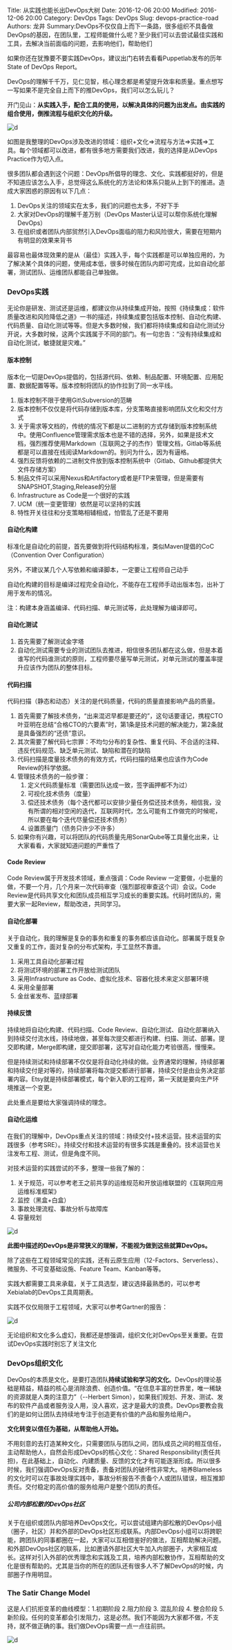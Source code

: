 Title: 从实践也能长出DevOps大树
Date: 2016-12-06 20:00
Modified: 2016-12-06 20:00
Category: DevOps
Tags: DevOps
Slug: devops-practice-road
Authors: 龙井
Summary:DevOps不仅仅自上而下一条路，很多组织不具备做DevOps的基因，在团队里，工程师能做什么呢？至少我们可以去尝试最佳实践和工具，去解决当前面临的问题，去影响他们，帮助他们

如果你还在犹豫要不要实践DevOps，建议出门右转去看看Puppetlab发布的历年State of DevOps Report。

DevOps的理解千千万，见仁见智，核心理念都是希望提升效率和质量。重点想写一写如果不是完全自上而下的推DevOps，我们可以怎么玩儿？

开门见山：**从实践入手，配合工具的使用，以解决具体的问题为出发点。由实践的组合使用，倒推流程与组织文化的升级。**



![d](/images/devops/devops-roadmap/devops-roadmap-framework.png )





如图是我整理的DevOps涉及改进的领域：组织+文化=>流程与方法=>实践=>工具。每个领域都可以改进，都有很多地方需要我们改进，我的选择是从DevOps Practice作为切入点。

很多团队都会遇到这个问题：DevOps所倡导的理念、文化、实践都挺好的，但是不知道应该怎么入手，总觉得这么系统化的方法论和体系只能从上到下的推进。造成大家困惑的原因有以下几点：

1. DevOps关注的领域实在太多，我们的问题也太多，不好下手
2. 大家对DevOps的理解千差万别（DevOps Master认证可以帮你系统化理解DevOps）
3. 在组织或者团队内部贸然引入DevOps面临的阻力和风险很大，需要在短期内有明显的效果来背书

最容易也最体现效果的是从（最佳）实践入手，每个实践都是可以单独应用的，为了解决某个具体的问题，使用成本低，很多时候在团队内即可完成，比如自动化部署，测试团队、运维团队都能自己单独做。



### DevOps实践

无论你是研发、测试还是运维，都建议你从持续集成开始，按照《持续集成：软件质量改进和风险降低之道》一书的描述，持续集成要包括版本控制、自动化构建、代码质量、自动化测试等等。但是大多数时候，我们都将持续集成和自动化测试分开说，大多数时候，这两个实践属于不同的部门。有一句忠告：“没有持续集成和自动化测试，敏捷就是灾难。”

#### 版本控制

版本化一切是DevOps提倡的，包括源代码、依赖、制品配置、环境配置、应用配置、数据配置等等。版本控制将团队的协作拉到了同一水平线。

1. 版本控制不限于使用Git\Subversion的范畴
2. 版本控制不仅仅是将代码存储到版本库，分支策略直接影响团队文化和交付方式
3. 关于需求等文档的，传统的情况下都是以二进制的方式存储到版本控制系统中。使用Confluence管理需求版本也是不错的选择，另外，如果是技术文档，强烈推荐使用Markdown（互联网之子的杰作）管理文档，Gitlab等系统都是可以直接在线阅读Markdown的。别问为什么，因为有逼格。
4. 强烈反馈将依赖的二进制文件放到版本控制系统中（Gitlab、Github都提供大文件存储方案）
5. 制品文件可以采用Nexus和Artifactory或者是FTP来管理，但是需要有SNAPSHOT,Staging,Release的分层
6. Infrastructure as Code是一个很好的实践
7. UCM（统一变更管理）依然是可以坚持的实践
8. 特性开关往往和分支策略相辅相成，怕管乱了还是不要用

#### 自动化构建

标准化是自动化的前提，首先要做到将代码结构标准，类似Maven提倡的CoC（Convention Over Configuration）

另外，不建议某几个人写依赖和编译脚本，一定要让工程师自己动手

自动化构建的目标是编译过程完全自动化，不能存在工程师手动出版本包，出补丁用于发布的情况。

注：构建本身涵盖编译、代码扫描、单元测试等，此处理解为编译即可。

#### 自动化测试

1. 首先需要了解测试金字塔
2. 自动化测试需要专业的测试团队去推进，相信很多团队都在这么做，但是本着谁写的代码谁测试的原则，工程师要尽量写单元测试，对单元测试的覆盖率提升应该作为团队的整体目标。

#### 代码扫描

代码扫描（静态和动态）关注的是代码质量，代码的质量直接影响产品的质量。

1. 首先需要了解技术债务，“出来混迟早都是要还的”，这句话要谨记，携程CTO叶亚明在总结“合格CTO的六要素”时，第1条是技术问题的解决能力，第2条就是具备强烈的“还债”意识。
2. 其次需要了解代码七宗罪：不均匀分布的复杂性、重复代码、不合适的注释、违反代码规范、缺乏单元测试、缺陷和潜在的缺陷
3. 代码扫描是度量技术债务的有效方式，代码扫描的结果也应该作为Code Review的科学依据。
4. 管理技术债务的一般步骤：
   1. 定义代码质量标准（需要团队达成一致，签字画押都不为过）
   2. 可视化技术债务（度量）
   3. 偿还技术债务（每个迭代都可以安排少量任务偿还技术债务，相信我，没有所谓的相对空闲的迭代，互联网时代，怎么可能有工作做完的时候呢，所以要在每个迭代尽量偿还技术债务）
   4. 设置质量门（债务只许少不许多）
5. 如果你有兴趣，可以将团队的代码质量先用SonarQube等工具量化出来，让大家看看，大家就知道问题的严重性了

#### Code Review

Code Review属于开发技术领域，重点强调：Code Review 一定要做，小批量的做，不要一个月，几个月来一次代码审查（强烈鄙视审查这个词）会议。Code Review是代码共享文化和团队成员相互学习成长的重要实践。代码时团队的，需要大家一起Review，帮助改进，共同学习。

#### 自动化部署

关于自动化，我的理解是复杂的事务和重复的事务都应该自动化。部署属于既复杂又重复的工作，面对复杂的分布式架构，手工显然不靠谱。

1. 采用工具自动化部署过程
2. 将测试环境的部署工作开放给测试团队
3. 采用Infrastructure as Code、虚拟化技术、容器化技术来定义部署环境
4. 采用全量部署
5. 金丝雀发布、蓝绿部署



#### 持续反馈

持续地将自动化构建、代码扫描、Code Review、自动化测试、自动化部署纳入到持续交付流水线，持续地做，甚至每次提交都进行构建、扫描、测试、部署。提交即构建，Merge即构建，提交即部署，这写对自动化能力考验很高，慢慢来。

但是持续测试和持续部署不仅仅是将自动化持续的做。业界通常的理解，持续部署和持续交付是对等的，持续部署将每次提交都进行部署，持续交付是由业务决定部署内容。Etsy就是持续部署模式，每个新入职的工程师，第一天就是要向生产环境推送一个变更。

此处重点是要给大家强调持续的理念。

#### 自动化运维

在我们的理解中，DevOps重点关注的领域：持续交付+技术运营。技术运营的实践很多（参考SRE）。持续交付和技术运营的有很多实践是重叠的。技术运营也关注发布工程、测试，但是角度不同。

对技术运营的实践尝试的不多，整理一些我了解的：

1. 关于规范，可以参考老王之前共享的运维规范和开放运维联盟的《互联网应用运维标准框架》
2. 监控（黑盒+白盒）
3. 事故处理流程、事故分析与故障库
4. 容量规划





![d](/images/devops/devops-roadmap/practice-roadmap.png )

**此图中描述的DevOps是非常狭义的理解，不能视为做到这些就算DevOps。**

除了这些在工程领域常见的实践，还有云原生应用（12-Factors、Serverless）、微服务、不可变基础设施、Feature Team、Kanban等等。

实践大都需要工具来承载，关于工具选型，建议选择最熟悉的，可以参考Xebialab的DevOps工具周期表。

实践不仅仅局限于工程领域，大家可以参考Gartner的报告：

![d](/images/devops/devops-roadmap/gartner-devops-practice.png)

无论组织和文化多么虚幻，我都还是想强调，组织文化对DevOps至关重要。在尝试DevOps实践时别忘了关注文化

### DevOps组织文化

DevOps的本质是文化，是要打造团队**持续试验和学习的文化**。DevOps的理论基础是精益，精益的核心是消除浪费、创造价值。“在信息丰富的世界里，唯一稀缺的资源就是人类的注意力”（--Herbert Simon），如果我们规划、开发、测试、发布的软件产品或者服务没人用，没人喜欢，这才是最大的浪费。DevOps要教会我们的是如何让团队去持续地专注于创造更有价值的产品和服务给用户。

**文化转变以信任为基础，从帮助他人开始。**

不用刻意的去打造某种文化，只需要团队与团队之间，团队成员之间的相互信任，主动帮助他人，自然会形成DevOps的核心文化：Shared Responsibility(责任共担)，在此基础上，自动化、内建质量、反馈的文化才有可能逐渐形成。所以很多时候，我们强调DevOps反对责备，责备对团队的破坏性非常大。培养Blameless的文化时可以在事故处理实践中，事故分析报告不责备个人或团队错误，相互推卸责任。交付稳定的高价值的服务给用户是整个团队的责任。

##### 公司内部松散的DevOps社区

关于在组织或团队内部培养DevOps文化，可以尝试组建内部松散的DevOps小组（圈子，社区）并和外部的DevOps社区形成联系。内部DevOps小组可以将跨职能，跨团队的同事都圈在一起，大家可以互相借鉴好的做法，互相帮助解决问题。和外部DevOps社区的联系，比如邀请外部社区大牛加入内部圈子，大家相互成长。这样对引入外部的优秀理念和实践及工具，培养内部松散协作，互相帮助的文化是很有帮助的。尤其是当你的所在的团队还有很多人不了解DevOps的时候，内部圈子作用明显。



###  The Satir Change Model

这是人们抗拒变革的曲线模型：1.初期阶段 2.阻力阶段 3. 混乱阶段 4. 整合阶段  5. 新阶段。任何的变革都会引发阻力，这是必然。我们不能因为大家都不做，不支持，就不做正确的事。我们做DevOps需要一点一点往前拱。

![d](http://www.stevenmsmith.com/images/satir_graph.png)


